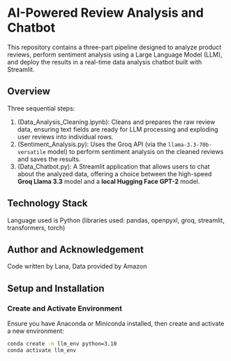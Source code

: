 # AI-Powered Review Analysis and Chatbot

This repository contains a three-part pipeline designed to analyze product reviews, perform sentiment analysis using a Large Language Model (LLM), and deploy the results in a real-time data analysis chatbot built with Streamlit.

## Overview
Three sequential steps:

1.  (Data_Analysis_Cleaning.ipynb): Cleans and prepares the raw review data, ensuring text fields are ready for LLM processing and exploding user reviews into individual rows.
2.  (Sentiment_Analysis.py): Uses the Groq API (via the `llama-3.3-70b-versatile` model) to perform sentiment analysis on the cleaned reviews and saves the results.
3.  (Data_Chatbot.py): A Streamlit application that allows users to chat about the analyzed data, offering a choice between the high-speed **Groq Llama 3.3** model and a **local Hugging Face GPT-2** model.

## Technology Stack
Language used is Python (libraries used: pandas, openpyxl, groq, streamlit, transformers, torch)

## Author and Acknowledgement
Code written by Lana, Data provided by Amazon

##  Setup and Installation

### Create and Activate Environment

Ensure you have Anaconda or Miniconda installed, then create and activate a new environment:

```bash
conda create -n llm_env python=3.10
conda activate llm_env 
